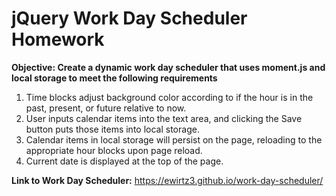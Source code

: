 # jQuery Work Day Scheduler Homework

**Objective: Create a dynamic work day scheduler that uses moment.js and local storage to meet the following requirements**

1. Time blocks adjust background color according to if the hour is in the past, present, or future relative to now.
2. User inputs calendar items into the text area, and clicking the Save button puts those items into local storage.
3. Calendar items in local storage will persist on the page, reloading to the appropriate hour blocks upon page reload.
4. Current date is displayed at the top of the page.

**Link to Work Day Scheduler:** https://ewirtz3.github.io/work-day-scheduler/
